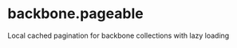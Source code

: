 backbone.pageable
=================

Local cached pagination for backbone collections with lazy loading